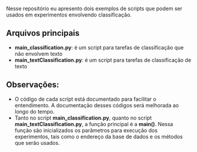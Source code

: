 Nesse repositório eu apresento dois exemplos de scripts que podem ser usados em experimentos envolvendo classificação.

## Arquivos principais
* **main_classification.py**: é um script para tarefas de classificação que não envolvem texto
* **main_textClassification.py**: é um script para tarefas de classificação de texto

## Observações:
* O código de cada script está documentado para facilitar o entendimento. A documentação desses códigos será melhorada ao longo do tempo. 
* Tanto no script **main_classification.py**, quanto no script **main_textClassification.py**, a função principal é a **main()**.  Nessa função são inicializados os parâmetros para execução dos experimentos, tais como o endereço da base de dados e os métodos que serão usados. 
  



